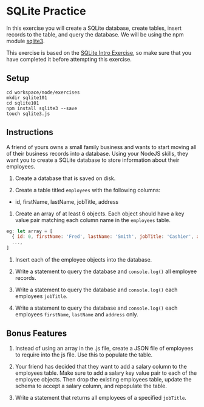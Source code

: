 # SQLite Practice

In this exercise you will create a SQLite database, create tables, insert records to the table, and query the database. We will be using the npm module [sqlite3](https://www.npmjs.com/package/sqlite3).

This exercise is based on the [SQLite Intro Exercise](12-SQLite_create_db.md), so make sure that you have completed it before attempting this exercise.


## Setup

```
cd workspace/node/exercises
mkdir sqlite101
cd sqlite101
npm install sqlite3 --save
touch sqlite3.js
```

## Instructions

A friend of yours owns a small family business and wants to start moving all of their business records into a database. Using your NodeJS skills, they want you to create a SQLite database to store information about their employees.

1. Create a database that is saved on disk.

1. Create a table titled `employees` with the following columns:
  - id, firstName, lastName, jobTitle, address

1. Create an array of at least 6 objects. Each object should have a key value pair matching each column name in the `employees` table.
  ```js
  eg: let array = [
    { id: 0, firstName: 'Fred', lastName: 'Smith', jobTitle: 'Cashier', address: '500 Somewhere Lane' },
    ...,
  ]
  ```  

1. Insert each of the employee objects into the database.

1. Write a statement to query the database and `console.log()` all employee records.

1. Write a statement to query the database and `console.log()` each employees `jobTitle`.

1. Write a statement to query the database and `console.log()` each employees `firstName`, `lastName` and `address` only.

## Bonus Features

1. Instead of using an array in the .js file, create a JSON file of employees to require into the js file. Use this to populate the table.

1. Your friend has decided that they want to add a salary column to the employees table. Make sure to add a salary key value pair to each of the employee objects. Then drop the existing employees table, update the schema to accept a salary column, and repopulate the table.

1. Write a statement that returns all employees of a specified `jobTitle`.
